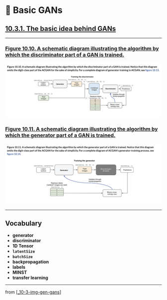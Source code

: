 # 🦋 Basic GANs

## [**10.3.1.** The basic idea behind GANs](https://livebook.manning.com/book/deep-learning-with-javascript/chapter-10/137)

---

### [**Figure 10.10.** A schematic diagram illustrating the algorithm by which the discriminator part of a GAN is trained.](https://livebook.manning.com/book/deep-learning-with-javascript/chapter-10/ch10fig10)

<img src="../../../assets/figures/Figure_10-10.png">

### [**Figure 10.11.** A schematic diagram illustrating the algorithm by which the generator part of a GAN is trained.](https://livebook.manning.com/book/deep-learning-with-javascript/chapter-10/ch10fig11)

<img src="../../../assets/figures/Figure_10-11.png">

---

## **Vocabulary**

- **generator**
- **discriminator**
- **1D Tensor**
- **`latentSize`**
- **`batchSize`**
- **backpropagation**
- **labels**
- **MINST**
- **transfer learning**

---

from [[_10-3-img-gen-gans]]

[//begin]: # "Autogenerated link references for markdown compatibility"
[_10-3-img-gen-gans]: _10-3-img-gen-gans.md "🦋 Img Gen GANs"
[//end]: # "Autogenerated link references"
